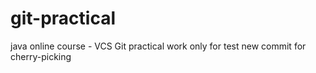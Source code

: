 # git-practical
java online course - VCS Git practical work
only for test
new commit for cherry-picking

